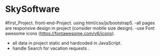 # SkySoftware
#first_Project.
front-end-Project.
using html/css/js/bootstrap5.
 -all pages are responsive design in project (consider mobile size design).
-use Font awesome icons (https://fontawesome.com/v6/icons).
- all data in project static and hardcoded in JavaScript.
-  handle Search for vacation requests .
 
